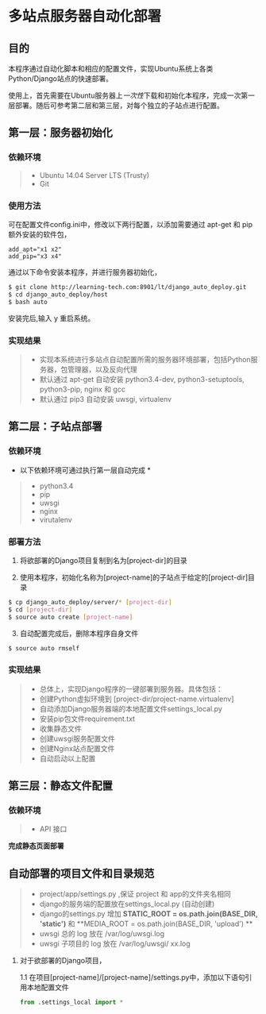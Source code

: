 # 多站点服务器自动化部署

## 目的

本程序通过自动化脚本和相应的配置文件，实现Ubuntu系统上各类Python/Django站点的快速部署。

使用上，首先需要在Ubuntu服务器上*一次性*下载和初始化本程序，完成一次第一层部署。随后可参考第二层和第三层，对每个独立的子站点进行配置。

## 第一层：服务器初始化

### 依赖环境
> * Ubuntu 14.04 Server LTS (Trusty)
> * Git

### 使用方法

可在配置文件config.ini中，修改以下两行配置，以添加需要通过 apt-get 和 pip 额外安装的软件包，

	add_apt="x1 x2"
	add_pip="x3 x4"

通过以下命令安装本程序，并进行服务器初始化，
 
```bash
$ git clone http://learning-tech.com:8901/lt/django_auto_deploy.git
$ cd django_auto_deploy/host
$ bash auto
```
安装完后,输入 y 重启系统。

### 实现结果

> * 实现本系统进行多站点自动配置所需的服务器环境部署，包括Python服务器，包管理器，以及反向代理
> * 默认通过 apt-get 自动安装 python3.4-dev, python3-setuptools, python3-pip, nginx 和 gcc
> * 默认通过 pip3 自动安装 uwsgi, virtualenv


## 第二层：子站点部署

### 依赖环境

* 以下依赖环境可通过执行第一层自动完成 *
> * python3.4
> * pip
> * uwsgi
> * nginx
> * virutalenv

### 部署方法

1. 将欲部署的Django项目复制到名为[project-dir]的目录

2. 使用本程序，初始化名称为[project-name]的子站点于给定的[project-dir]目录

```bash
$ cp django_auto_deploy/server/* [project-dir]
$ cd [project-dir]
$ source auto create [project-name]
```

3. 自动配置完成后，删除本程序自身文件

```bash
$ source auto rmself
```

### 实现结果

> * 总体上，实现Django程序的一键部署到服务器。具体包括：
> * 创建Python虚拟环境到 [project-dir/project-name.virtualenv]
> * 自动添加Django服务器端的本地配置文件settings_local.py
> * 安装pip包文件requirement.txt
> * 收集静态文件
> * 创建uwsgi服务配置文件 
> * 创建Nginx站点配置文件
> * 自动启动以上配置


## 第三层：静态文件配置


### 依赖环境
> * API 接口


**完成静态页面部署**



## 自动部署的项目文件和目录规范

> * project/app/settings.py ,保证 project 和 app的文件夹名相同
> * django的服务端的配置放在settings_local.py (自动创建)
> * django的settings.py 增加  **STATIC_ROOT = os.path.join(BASE_DIR,  'static')** 和 **MEDIA_ROOT = os.path.join(BASE_DIR,  'upload') **
> * uwsgi 总的 log 放在 /var/log/uwsgi.log
> * uwsgi 子项目的 log 放在 /var/log/uwsgi/ xx.log


1. 对于欲部署的Django项目，
	
	1.1 在项目[project-name]/[project-name]/settings.py中，添加以下语句引用本地配置文件
	
	```Python
	from .settings_local import *
	```






